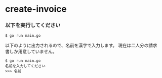 # create-invoice

### 以下を実行してください
```
$ go run main.go
```
以下のように出力されるので、名前を漢字で入力します。
現在は二人分の請求書しか用意していません。

```
$ go run main.go
名前を入力してください
>>> 名前
```